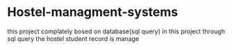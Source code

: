 # Hostel-managment-systems
this project complately bosed on database(sql query) in this project through sql query the hostel student record is manage
